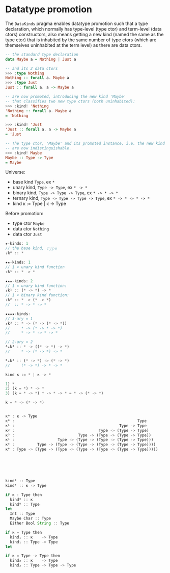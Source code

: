 # Datatype promotion

The `DataKinds` pragma enables datatype promotion such that a type declaration, which normally has type-level (type ctor) and term-level (data ctors) constructors, also means getting a new kind (named the same as the type ctor) that is inhabited by the same number of type ctors (which are themselves uninhabited at the term level) as there are data ctors.

```hs
-- the standard type declaration
data Maybe a = Nothing | Just a

-- and its 2 data ctors
>>> :type Nothing
Nothing :: forall a. Maybe a
>>> :type Just
Just :: forall a. a -> Maybe a

-- are now promoted, introducing the new kind 'Maybe'
-- that classifies two new type ctors (both uninhabited):
>>> :kind! 'Nothing
'Nothing :: forall a. Maybe a
= 'Nothing

>>> :kind! 'Just
'Just :: forall a. a -> Maybe a
= 'Just

-- The type ctor, 'Maybe' and its promoted instance, i.e. the new kind 'Maybe'
-- are now indistinguishable.
>>> :kind! Maybe
Maybe :: Type -> Type
= Maybe
```

Universe:
- base kind `Type`, ex `*`
- unary kind, `Type -> Type`, ex `* -> *`
- binary kind, `Type -> Type -> Type`, ex `* -> * -> *`
- ternary kind, `Type -> Type -> Type -> Type`, ex `* -> * -> * -> *`
- kind κ := Type | κ -> Type

Before promotion:
- type ctor `Maybe`
- data ctor `Nothing`
- data ctor `Just`




```js
★-kinds: 1
// the base kind, 𝚃𝚢𝚙𝚎
₁k⁰ :: *

★★-kinds: 1
// 1 ⨯ unary kind function
₂k¹ :: * -> *

★★★-kinds: 2
// 1 ⨯ unary kind function:
₃k¹ :: (* -> *) -> *
// 1 ⨯ binary kind function:
₃k² :: * -> (* -> *)
//  :: * -> * -> *

★★★★-kinds:
// 3-ary ⨯ 1
₄k³ :: * -> (* -> (* -> *))
//     * -> (* -> * -> *)
//     * -> * -> * -> *

// 2-ary ⨯ 2
ᴬ₄k² :: * -> ((* -> *) -> *)
//     * -> (* -> *) -> *

ᴮ₄k² :: (* -> *) -> (* -> *)
//     (* -> *) -> * -> *
```



```js
kind κ := * | κ -> *

1) *
2) (k = *) * -> *
3) (k = * -> *) * -> * -> * = * -> (* -> *)

k = * -> (* -> *)


κⁿ : κ -> Type
κ⁰ :                                                      Type
κ¹ :                                              Type -> Type
κ² :                                     Type -> (Type -> Type)
κ³ :                            Type -> (Type -> (Type -> Type))
κ⁴ :                   Type -> (Type -> (Type -> (Type -> Type)))
κ⁵ :          Type -> (Type -> (Type -> (Type -> (Type -> Type))))
κ⁶ : Type -> (Type -> (Type -> (Type -> (Type -> (Type -> Type)))))






kind⁰ :: Type
kindᶠ :: κ -> Type

if κ : Type then
  kind⁰ :: κ
  kind⁰ :: Type
let
  Int :: Type
  Maybe Char :: Type
  Either Bool String :: Type

if κ = Type then
  kind₁ :: κ    -> Type
  kind₁ :: Type -> Type
let

if κ = Type -> Type then
  kind₂ :: κ    -> Type
  kind₂ :: Type -> Type -> Type


```
